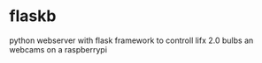 # flaskb
python webserver with flask framework to controll lifx 2.0 bulbs an webcams on a raspberrypi
